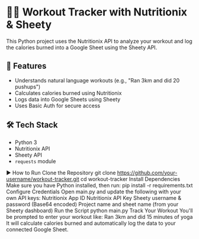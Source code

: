# 🏋️‍♂️ Workout Tracker with Nutritionix & Sheety

This Python project uses the Nutritionix API to analyze your workout and log the calories burned into a Google Sheet using the Sheety API.

## 🔧 Features

- Understands natural language workouts (e.g., "Ran 3km and did 20 pushups")
- Calculates calories burned using Nutritionix
- Logs data into Google Sheets using Sheety
- Uses Basic Auth for secure access

## 🛠️ Tech Stack

- Python 3
- Nutritionix API
- Sheety API
- `requests` module

▶️ How to Run
Clone the Repository
git clone https://github.com/your-username/workout-tracker.git
cd workout-tracker
Install Dependencies
Make sure you have Python installed, then run:
pip install -r requirements.txt
Configure Credentials
Open main.py and update the following with your own API keys:
Nutritionix App ID
Nutritionix API Key
Sheety username & password (Base64 encoded)
Project name and sheet name (from your Sheety dashboard)
Run the Script
python main.py
Track Your Workout
You'll be prompted to enter your workout like:
Ran 3km and did 15 minutes of yoga
It will calculate calories burned and automatically log the data to your connected Google Sheet.
